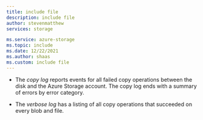 ```yaml
---
title: include file
description: include file
author: stevenmatthew
services: storage

ms.service: azure-storage
ms.topic: include
ms.date: 12/22/2021
ms.author: shaas
ms.custom: include file
---
```


* The *copy log* reports events for all failed copy operations between the disk and the Azure Storage account. The copy log ends with a summary of errors by error category.

* The *verbose log* has a listing of all copy operations that succeeded on every blob and file.
